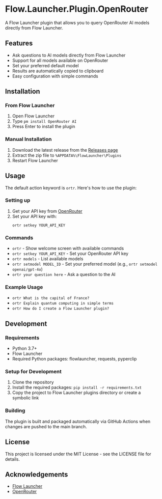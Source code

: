 # Flow.Launcher.Plugin.OpenRouter

A Flow Launcher plugin that allows you to query OpenRouter AI models directly from Flow Launcher.

## Features

- Ask questions to AI models directly from Flow Launcher
- Support for all models available on OpenRouter
- Set your preferred default model
- Results are automatically copied to clipboard
- Easy configuration with simple commands

## Installation

### From Flow Launcher

1. Open Flow Launcher
2. Type `pm install OpenRouter AI`
3. Press Enter to install the plugin

### Manual Installation

1. Download the latest release from the [Releases page](https://github.com/yourusername/Flow.Launcher.Plugin.OpenRouter/releases)
2. Extract the zip file to `%APPDATA%\FlowLauncher\Plugins`
3. Restart Flow Launcher

## Usage

The default action keyword is `ortr`. Here's how to use the plugin:

### Setting up

1. Get your API key from [OpenRouter](https://openrouter.ai/keys)
2. Set your API key with:
   ```
   ortr setkey YOUR_API_KEY
   ```

### Commands

- `ortr` - Show welcome screen with available commands
- `ortr setkey YOUR_API_KEY` - Set your OpenRouter API key
- `ortr models` - List available models
- `ortr setmodel MODEL_ID` - Set your preferred model (e.g., `ortr setmodel openai/gpt-4o`)
- `ortr your question here` - Ask a question to the AI

### Example Usage

- `ortr What is the capital of France?`
- `ortr Explain quantum computing in simple terms`
- `ortr How do I create a Flow Launcher plugin?`

## Development

### Requirements

- Python 3.7+
- Flow Launcher
- Required Python packages: flowlauncher, requests, pyperclip

### Setup for Development

1. Clone the repository
2. Install the required packages: `pip install -r requirements.txt`
3. Copy the project to Flow Launcher plugins directory or create a symbolic link

### Building

The plugin is built and packaged automatically via GitHub Actions when changes are pushed to the main branch.

## License

This project is licensed under the MIT License - see the LICENSE file for details.

## Acknowledgements

- [Flow Launcher](https://github.com/Flow-Launcher/Flow.Launcher)
- [OpenRouter](https://openrouter.ai/)